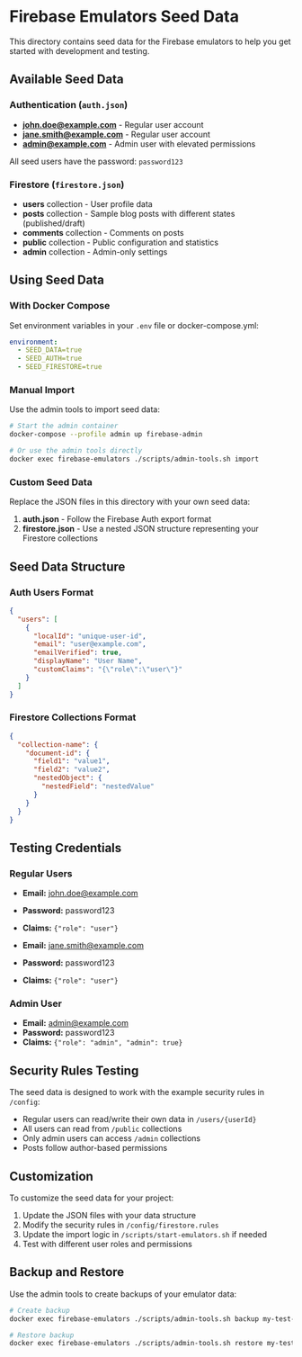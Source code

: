 # Firebase Emulators Seed Data

This directory contains seed data for the Firebase emulators to help you get started with development and testing.

## Available Seed Data

### Authentication (`auth.json`)
- **john.doe@example.com** - Regular user account
- **jane.smith@example.com** - Regular user account  
- **admin@example.com** - Admin user with elevated permissions

All seed users have the password: `password123`

### Firestore (`firestore.json`)
- **users** collection - User profile data
- **posts** collection - Sample blog posts with different states (published/draft)
- **comments** collection - Comments on posts
- **public** collection - Public configuration and statistics
- **admin** collection - Admin-only settings

## Using Seed Data

### With Docker Compose

Set environment variables in your `.env` file or docker-compose.yml:

```yaml
environment:
  - SEED_DATA=true
  - SEED_AUTH=true
  - SEED_FIRESTORE=true
```

### Manual Import

Use the admin tools to import seed data:

```bash
# Start the admin container
docker-compose --profile admin up firebase-admin

# Or use the admin tools directly
docker exec firebase-emulators ./scripts/admin-tools.sh import
```

### Custom Seed Data

Replace the JSON files in this directory with your own seed data:

1. **auth.json** - Follow the Firebase Auth export format
2. **firestore.json** - Use a nested JSON structure representing your Firestore collections

## Seed Data Structure

### Auth Users Format
```json
{
  "users": [
    {
      "localId": "unique-user-id",
      "email": "user@example.com",
      "emailVerified": true,
      "displayName": "User Name",
      "customClaims": "{\"role\":\"user\"}"
    }
  ]
}
```

### Firestore Collections Format
```json
{
  "collection-name": {
    "document-id": {
      "field1": "value1",
      "field2": "value2",
      "nestedObject": {
        "nestedField": "nestedValue"
      }
    }
  }
}
```

## Testing Credentials

### Regular Users
- **Email:** john.doe@example.com
- **Password:** password123
- **Claims:** `{"role": "user"}`

- **Email:** jane.smith@example.com  
- **Password:** password123
- **Claims:** `{"role": "user"}`

### Admin User
- **Email:** admin@example.com
- **Password:** password123
- **Claims:** `{"role": "admin", "admin": true}`

## Security Rules Testing

The seed data is designed to work with the example security rules in `/config`:

- Regular users can read/write their own data in `/users/{userId}`
- All users can read from `/public` collections
- Only admin users can access `/admin` collections
- Posts follow author-based permissions

## Customization

To customize the seed data for your project:

1. Update the JSON files with your data structure
2. Modify the security rules in `/config/firestore.rules`
3. Update the import logic in `/scripts/start-emulators.sh` if needed
4. Test with different user roles and permissions

## Backup and Restore

Use the admin tools to create backups of your emulator data:

```bash
# Create backup
docker exec firebase-emulators ./scripts/admin-tools.sh backup my-test-data

# Restore backup
docker exec firebase-emulators ./scripts/admin-tools.sh restore my-test-data
```